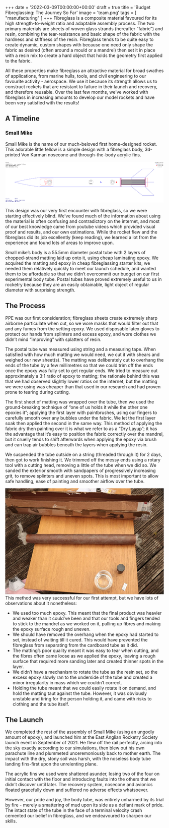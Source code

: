 +++
date = '2022-03-09T00:00:00+00:00'
draft = true
title = 'Budget Fibreglassing: The Journey So Far'
image = 'team.png'
tags = [
    "manufacturing"
]
+++
Fibreglass is a composite material favoured for its high strength-to-weight ratio and adaptable assembly process. The two primary materials are sheets of woven glass strands (hereafter “fabric”) and resin, combining the tear-resistance and basic shape of the fabric with the hardness and stiffness of the resin. Fibreglass tends to be quite easy to create dynamic, custom shapes with because one need only shape the fabric as desired (often around a mould or a mandrel) then set it in place with a resin mix to create a hard object that holds the geometry first applied to the fabric.

All these properties make fibreglass an attractive material for broad swathes of applications, from marine hulls, tools, and civil engineering to our favourite activity - aerospace. We use it because its strength allows us to construct rockets that are resistant to failure in their launch and recovery, and therefore reusable. Over the last few months, we’ve worked with fibreglass in increasing amounts to develop our model rockets and have been very satisfied with the results!
## A Timeline
### Small Mike

Small Mike is the name of our much-beloved first home-designed rocket. This adorable little fellow is a simple design with a fibreglass body, 3d-printed Von Karman nosecone and through-the-body acrylic fins.

![Rocket Design](small_mike_ork.png)

This design was our very first encounter with fibreglass, so we were starting effectively blind. We’ve found much of the information about using the material is often confusing and contradictory on the internet, and most of our best knowledge came from youtube videos which provided visual proof and results, and our own estimations. While the rocket flew and the fibreglass did its job excellently (keep reading), we learned a lot from the experience and found lots of areas to improve upon.

Small mike’s body is a 55.5mm diameter postal tube with 2 layers of chopped-strand matting laid up onto it, using cheap laminating epoxy. We acquired the matting and epoxy in cheap fibreglassing starter kits; we needed them relatively quickly to meet our launch schedule, and wanted them to be affordable so that we didn’t overcommit our budget on our first experimental body tube. Postal tubes have proved extremely useful to us in rocketry because they are an easily obtainable, light object of regular diameter with surprising strength.
## The Process

PPE was our first consideration; fibreglass sheets create extremely sharp airborne particulate when cut, so we wore masks that would filter out that and any fumes from the setting epoxy. We used disposable latex gloves to protect our hands from splinters and excess epoxy, and wore clothes we didn’t mind “improving” with splatters of resin.

The postal tube was measured using string and a measuring tape. When satisfied with how much matting we would need, we cut it with shears and weighed our new sheet(s). The matting was deliberately cut to overhang the ends of the tube by a few millimetres so that we could trim off the ends once the epoxy was fully set to get regular ends. We tried to measure out approximately a 3:1 ratio of epoxy to matting; the rationale behind this was that we had observed slightly lower ratios on the internet, but the matting we were using was cheaper than that used in our research and had proven prone to tearing during cutting.

The first sheet of matting was wrapped over the tube, then we used the ground-breaking technique of “one of us holds it while the other one epoxies it”; applying the first layer with paintbrushes, using our fingers to carefully smooth over any bubbles under the fabric. We let the first layer soak then applied the second in the same way. This method of applying the fabric dry then painting over it is what we refer to as a “Dry Layup”; it has the advantage that it’s easy to position the fabric correctly over the mandrel, but it cruelly tends to shift afterwards when applying the epoxy via brush and can trap air bubbles beneath the layers when applying the resin.

We suspended the tube outside on a string (threaded through it) for 2 days, then got to work finishing it. We trimmed off the messy ends using a rotary tool with a cutting head, removing a little of the tube when we did so. We sanded the exterior smooth with sandpapers of progressively increasing grit, to remove splinters and uneven spots. This is most important to allow safe handling, ease of painting and smoother airflow over the tube.

![fiiberglass rocket construction](fiberglass_assembly.png)
This method was very successful for our first attempt, but we have lots of observations about it nonetheless:

- We used too much epoxy. This meant that the final product was heavier and weaker than it could’ve been and that our tools and fingers tended to stick to the mandrel as we worked on it, pulling up fibres and making the epoxy surface rough and uneven.
- We should have removed the overhang when the epoxy had started to set, instead of waiting till it cured. This would have prevented the fibreglass from separating from the cardboard tube as it did.
- The matting’s poor quality meant it was easy to tear when cutting, and the fibres often came loose as we applied the epoxy, leaving a rough surface that required more sanding later and created thinner spots in the layer.
- We didn’t have a mechanism to rotate the tube as the resin set, so the excess epoxy slowly ran to the underside of the tube and created a minor irregularity in mass which we couldn’t correct.
- Holding the tube meant that we could easily rotate it on demand, and hold the matting taut against the tube. However, it was obviously unstable and tiring for the person holding it, and came with risks to clothing and the tube itself.

## The Launch

We completed the rest of the assembly of Small Mike (using an ungodly amount of epoxy), and launched him at the East Anglian Rocketry Society launch event in September of 2021. He flew off the rail perfectly, arcing into the sky exactly according to our simulations, then blew out his own parachute line and plummeted unceremoniously back to mother earth. The impact with the dry, stony soil was harsh, with the noseless body tube landing fins-first upon the unrelenting plane.

The acrylic fins we used were shattered asunder, losing two of the four on initial contact with the floor and introducing faults into the others that we didn’t discover until later. The recovery system, nosecone and avionics floated gracefully down and suffered no adverse effects whatsoever.

However, our pride and joy, the body tube, was entirely unharmed by its trial by fire - merely a smattering of mud upon its side as a defiant mark of pride. The intact state of the tube in the face of a terminal velocity crash cemented our belief in fibreglass, and we endeavoured to sharpen our skills.
